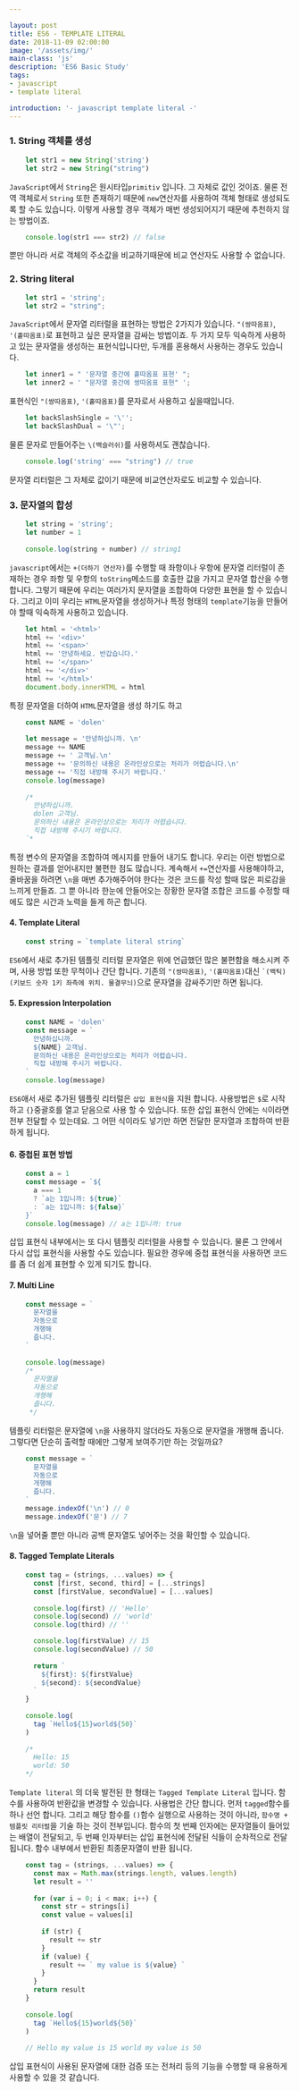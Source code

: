 ```yaml
---

layout: post
title: ES6 - TEMPLATE LITERAL
date: 2018-11-09 02:00:00
image: '/assets/img/'
main-class: 'js'
description: 'ES6 Basic Study'
tags: 
- javascript
- template literal

introduction: '- javascript template literal -'
---
```


### 1. String 객체를 생성
```javascript
    let str1 = new String('string')
    let str2 = new String("string")
```
`JavaScript`에서 `String`은 원시타입`primitiv` 입니다. 그 자체로 값인 것이죠. 물론 전역 객체로서 `String` 또한 존재하기 때문에 `new`연산자를 사용하여 객체 형태로 생성되도록 
할 수도 있습니다. 이렇게 사용할 경우 객체가 매번 생성되어지기 때문에 추천하지 않는 방법이죠. 

```javascript
    console.log(str1 === str2) // false
``` 
뿐만 아니라 서로 객체의 주소값을 비교하기때문에 비교 연산자도 사용할 수 없습니다. 

### 2. String literal
```javascript
    let str1 = 'string';
    let str2 = "string";
```
`JavaScript`에서 문자열 리터럴을 표현하는 방법은 2가지가 있습니다. `"(쌍따옴표)`, `'(홑따옴표)`로 표현하고 싶은 문자열을 감싸는 방법이죠. 
두 가지 모두 익숙하게 사용하고 있는 문자열을 생성하는 표현식입니다만, 두개를 혼용해서 사용하는 경우도 있습니다. 

```javascript
    let inner1 = " '문자열 중간에 홑따옴표 표현' ";
    let inner2 = ' "문자열 중간에 쌍따옴표 표현" ';
```
표현식인 `"(쌍따옴표)`, `'(홑따옴표)`를 문자로서 사용하고 싶을때입니다. 

```javascript
    let backSlashSingle = '\'';
    let backSlashDual = '\"';
```
물론 문자로 만들어주는 `\(백슬러쉬)`를 사용하셔도 괜찮습니다. 

```javascript
    console.log('string' === "string") // true
```
문자열 리터럴은 그 자체로 값이기 때문에 비교연산자로도 비교할 수 있습니다. 

### 3. 문자열의 합성

```javascript
    let string = 'string';
    let number = 1
    
    console.log(string + number) // string1
```
`javascript`에서는 `+(더하기 연산자)`를 수행할 때 좌항이나 우항에 문자열 리터럴이 존재하는 경우 좌항 및 우항의 `toString`메소드를 호출한 값을 가지고 
문자열 합산을 수행 합니다. 그렇기 때문에 우리는 여러가지 문자열을 조합하여 다양한 표현을 할 수 있습니다. 그리고 이미 우리는 `HTML`문자열을 생성하거나 특정 형태의 
`template`기능을 만들어야 할때 익숙하게 사용하고 있습니다.

```javascript
    let html = '<html>'
    html += '<div>'
    html += '<span>'
    html += '안녕하세요. 반갑습니다.'
    html += '</span>'
    html += '</div>'
    html += '</html>'
    document.body.innerHTML = html
```
특정 문자열을 더하여 `HTML`문자열을 생성 하기도 하고

````javascript
    const NAME = 'dolen'
    
    let message = '안녕하십니까. \n'
    message += NAME
    message += ' 고객님.\n'
    message += '문의하신 내용은 온라인상으로는 처리가 어렵습니다.\n'
    message += '직접 내방해 주시기 바랍니다.'
    console.log(message)
    
    /*
      안녕하십니까.
      dolen 고객님.
      문의하신 내용은 온라인상으로는 처리가 어렵습니다.
      직접 내방해 주시기 바랍니다.
    `*
````
특정 변수의 문자열을 조합하여 메시지를 만들어 내기도 합니다. 우리는 이런 방법으로 원하는 결과를 얻어내지만 불편한 점도 많습니다. 
계속해서 `+=`연산자를 사용해야하고, 줄바꿈을 하려면 `\n`을 매번 추가해주어야 한다는 것은 코드를 작성 할때 많은 피로감을 느끼게 만들죠. 
그 뿐 아니라 한눈에 안들어오는 장황한 문자열 조합은 코드를 수정할 때에도 많은 시간과 노력을 들게 하곤 합니다.

#### 4. Template Literal
```javascript
    const string = `template literal string`
```
`ES6`에서 새로 추가된 템플릿 리터럴 문자열은 위에 언급했던 많은 불편함을 해소시켜 주며, 사용 방법 또한 무척이나 간단 합니다. 
기존의 `"(쌍따옴표)`, `'(홑따옴표)`대신 `` `(백틱)(키보드 숫자 1키 좌측에 위치. 물결무늬) ``으로 문자열을 감싸주기만 하면 됩니다.  

#### 5. Expression Interpolation
```javascript
    const NAME = 'dolen'
    const message = `
      안녕하십니까. 
      ${NAME} 고객님.
      문의하신 내용은 온라인상으로는 처리가 어렵습니다.
      직접 내방해 주시기 바랍니다.
    `
    console.log(message)
``` 
`ES6`애서 새로 추가된 템플릿 리터럴은 `삽입 표현식`을 지원 합니다. 사용방법은 `$`로 시작하고 `{}`중괄호를 열고 닫음으로 사용 할 수 있습니다. 
또한 삽입 표현식 안에는 `식`이라면 전부 전달할 수 있는데요. 그 어떤 식이라도 넣기만 하면 전달한 문자열과 조합하여 반환하게 됩니다.


#### 6. 중첩된 표현 방법
```javascript
    const a = 1
    const message = `${
      a === 1
      ? `a는 1입니까: ${true}`
      : `a는 1입니까: ${false}`
    }`
    console.log(message) // a는 1입니까: true
```
삽입 표현식 내부에서는 또 다시 템플릿 리터럴을 사용할 수 있습니다. 물론 그 안에서 다시 삽입 표현식을 사용할 수도 있습니다. 필요한 경우에 중첩 표현식을 사용하면 코드를 좀 더 쉽게 표현할 수 있게 되기도 합니다. 


#### 7. Multi Line 
```javascript
    const message = `
      문자열을
      자동으로
      개행해
      줍니다.
    `
    
    console.log(message)
    /*
      문자열을
      자동으로
      개행해
      줍니다.
     */
```
템플릿 리터럴은 문자열에 `\n`을 사용하지 않더라도 자동으로 문자열을 개행해 줍니다. 그렇다면 단순히 출력할 때에만 그렇게 보여주기만 하는 것일까요?

```javascript
    const message = `
      문자열을
      자동으로
      개행해
      줍니다.
    `
    message.indexOf('\n') // 0
    message.indexOf('문') // 7
```
`\n`을 넣어줄 뿐만 아니라 공백 문자열도 넣어주는 것을 확인할 수 있습니다. 

#### 8. Tagged Template Literals

```javascript
    const tag = (strings, ...values) => {
      const [first, second, third] = [...strings]
      const [firstValue, secondValue] = [...values]
      
      console.log(first) // 'Hello'
      console.log(second) // 'world'
      console.log(third) // ''

      console.log(firstValue) // 15
      console.log(secondValue) // 50
      
      return `
        ${first}: ${firstValue} 
        ${second}: ${secondValue}
      `
    }
    
    console.log(
      tag `Hello${15}world${50}`
    )
    
    /*
      Hello: 15  
      world: 50    
    */    
````

`Template literal` 의 더욱 발전된 한 형태는 `Tagged Template Literal` 입니다. 함수를 사용하여 반환값을 변경할 수 있습니다. 
사용법은 간단 합니다. 먼저 `tagged`함수를 하나 선언 합니다. 그리고 해당 함수를 `()`함수 실행으로 사용하는 것이 아니라, `함수명 + 템플릿 리터럴`을 기술 하는 것이 전부입니다. 
함수의 첫 번째 인자에는 문자열들이 들어있는 배열이 전달되고, 두 번째 인자부터는 삽입 표현식에 전달된 식들이 순차적으로 전달 됩니다. 함수 내부에서 반환된 최종문자열이 반환 됩니다. 

```javascript
    const tag = (strings, ...values) => {
      const max = Math.max(strings.length, values.length)
      let result = ''
      
      for (var i = 0; i < max; i++) {
        const str = strings[i]
        const value = values[i]
        
        if (str) {
          result += str
        }
        if (value) {
          result += ` my value is ${value} `
        }
      }
      return result
    }
    
    console.log(
      tag `Hello${15}world${50}`
    )
    
    // Hello my value is 15 world my value is 50 
```
삽입 표현식이 사용된 문자열에 대한 검증 또는 전처리 등의 기능을 수행할 때 유용하게 사용할 수 있을 것 같습니다. 
